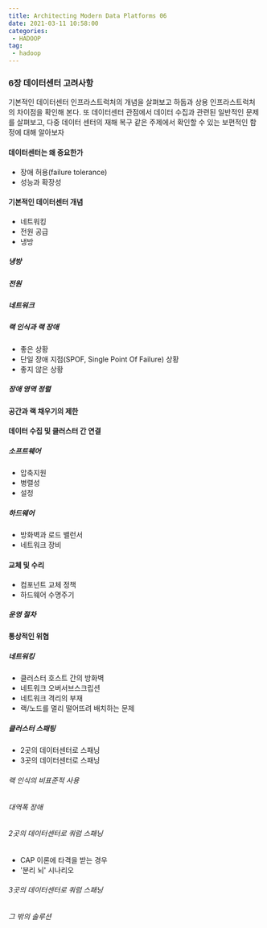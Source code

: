 ```yaml
---
title: Architecting Modern Data Platforms 06
date: 2021-03-11 10:58:00
categories:
 - HADOOP
tag:
 - hadoop
---
```


### 6장 데이터센터 고려사항

기본적인 데이터센터 인프라스트럭처의 개념을 살펴보고 하둡과 상용 인프라스트럭처의 차이점을 확인해 본다. 또 데이터센터 관점에서 데이터 수집과 관련된 일반적인 문제를 살펴보고, 다중 데이터 센터의 재해 복구 같은 주제에서 확인할 수 있는 보편적인 함정에 대해 알아보자

<!-- more -->

#### 데이터센터는 왜 중요한가

- 장애 허용(failure tolerance)
- 성능과 확장성



#### 기본적인 데이터센터 개념

- 네트워킹
- 전원 공급
- 냉방

##### 냉방

##### 전원

##### 네트워크

##### 랙 인식과 랙 장애

- 좋은 상황
- 단일 장애 지점(SPOF, Single Point Of Failure) 상황
- 좋지 않은 상황

##### 장애 영역 정렬



#### 공간과 랙 채우기의 제한



#### 데이터 수집 및 클러스터 간 연결

##### 소프트웨어

- 압축지원
- 병렬성
- 설정

##### 하드웨어

- 방화벽과 로드 밸런서
- 네트워크 장비



#### 교체 및 수리

- 컴포넌트 교체 정책
- 하드웨어 수명주기

##### 운영 절차



#### 통상적인 위협

##### 네트워킹

- 클러스터 호스트 간의 방화벽
- 네트워크 오버서브스크립션
- 네트워크 격리의 부재
- 랙/노드를 멀리 떨어뜨려 배치하는 문제

##### 클러스터 스패팅

- 2곳의 데이터센터로 스패닝
- 3곳의 데이터센터로 스패닝

###### 랙 인식의 비표준적 사용

###### 대역폭 장애

###### 2곳의 데이터센터로 쿼럼 스패닝

- CAP 이론에 타격을 받는 경우
- '분리 뇌' 시나리오

###### 3곳의 데이터센터로 쿼럼 스패닝

###### 그 밖의 솔루션